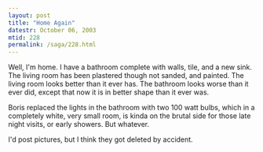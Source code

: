 ```yaml
---
layout: post
title: "Home Again"
datestr: October 06, 2003
mtid: 228
permalink: /saga/228.html
---
```


Well, I'm home.  I have a bathroom complete with walls, tile, and a new sink.  The living room has been plastered though not sanded, and painted.  The living room looks better than it ever has.  The bathroom looks worse than it ever did, except that now it is in better shape than it ever was.

Boris replaced the lights in the bathroom with two 100 watt bulbs, which in a completely white, very small room, is kinda on the brutal side for those late night visits, or early showers.  But whatever.

I'd post pictures, but I think they got deleted by accident.

